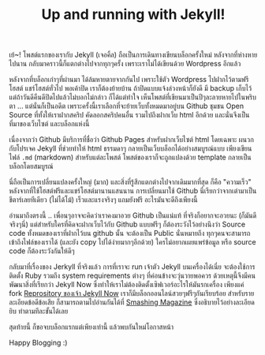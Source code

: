 ﻿---
layout: post
title: Up and running with Jekyll!
---

เย้~! โพสต์แรกของเรากับ Jekyll (เจอคิ้ล) ถือเป็นการเดินทางเขียนบล็อกครั้งใหม่ หลังจากที่ห่างหายไปนาน กลับมาคราวนี้ก็แตกต่างไปจากทุกๆครั้ง เพราะเราไม่ได้เขียนด้วย Wordpress อีกแล้ว

หลังจากที่บล็อกเก่าๆที่ผ่านมา ได้ล้มหายตายจากกันไป เพราะใช้ตัว Wordpress ไปฝากไว้ตามฟรีโฮสต์ แชร์โฮสต์ทั่วไป พอเค้าปิด เราก็ต้องย้ายบ้าน ถ้าปิดแบบแจ้งล่วงหน้าก็ยังดี มี backup เก็บไว้ แต่ถ้าวันดีคืนดีปิดไปแล้วไม่บอกไม่กล่าว ก็ได้แต่ทำใจ เห็นโพสต์ที่เขียนมาเป็นปีๆละลายหายไปในพริบตา ... แต่นั่นก็เป็นอดีต เพราะครั้งนี้เราเลือกที่จะย้ายเว็บทั้งหมดมาอยู่บน Github ชุมชน Open Source ที่ทั้งให้เราฝากสคริป คัดลอกสคริปคนอื่น รวมไปถึงฝากเว็บ html อีกด้วย และนั่นจึงเป็นที่มาของเว็บไซต์ และบล็อกแห่งนี้

เนื่องจากว่า Github มีบริการที่ชื่อว่า Github Pages สำหรับฝากเว็บไซต์ html โดยเฉพาะ ผนวกกับโปรเจค Jekyll ที่ช่วยทำให้ html ธรรมดาๆ กลายเป็นเว็บบล็อกได้อย่างสมบูรณ์แบบ เพียงเขียนไฟล์ `.md` (markdown) สำหรับแต่ละโพสต์ โพสต์ของเราก็จะถูกแปลงด้วย template กลายเป็นบล็อกโดยสมบูรณ์

นี่ถือเป็นการเปลี่ยนแปลงครั้งใหญ่ (มาก) และสิ่งที่รู้สึกแตกต่างไปจากเดิมมากที่สุด ก็คือ "ความเร็ว" หลังจากที่ใช้โฮสต์ฟรีและแชร์โฮสต์มานานแสนนาน การเปลี่ยนมาใช้ Github นี่เรียกว่าจากเต่ามาเป็นชีตาร์เลยทีเดียว (ไม่ได้โม้) เร็วและแรงจริงๆ แถมยังฟรี อะไรมันจะดีถึงเพียงนี้

อ่านมาถึงตรงนี้ .. เพื่อนๆอาจจะคิดว่าเราคงมาอวย Github เป็นแน่แท้ ที่จริงก็อยากจะอวยนะ (ก็มันดีจริงๆนี่) แต่สำหรับใครที่คิดจะฝากเว็บไว้กับ Github แบบฟรีๆ ก็ต้องระวังไว้อย่างนึงว่า Source code ทั้งหมดของเราที่ฝากไว้บน github นั้น จะต้องเป็น Public นั่นหมายถึง ทุกๆคนจะสามารถเข้าถึงไฟล์ของเราได้ (และยัง copy ไปได้ง่ายมากๆอีกด้วย) ใครไม่อยากเผยแพร่ข้อมูล หรือ source code ก็ต้องระวังกันให้ดีๆ

กลับมาที่เรื่องของ Jerkyll ที่จริงแล้ว การที่เราจะ run เจ้าตัว Jekyll บนเครื่องได้เนี่ย จะต้องใช้การติดตั้ง Ruby รวมถึง system requirements ต่างๆ ที่ค่อนข้างจะวุ่นวายพอควร ด้วยเหตุนี้จึงมีคนพัฒนาสิ่งที่เรียกว่า Jekyll Now ซึ่งทำให้เราไม่ต้องติดตั้งเซิฟเวอร์อะไรให้มันรกเครื่อง เพียงแค่ fork [Reprository ของเจ้า Jekyll Now](https://github.com/barryclark/jekyll-now) เราก็มีบล็อกออนไลน์สวยๆฟรีๆกันเรียบร้อย สำหรับรายละเอียดข้อดีข้อเสีย ก็สามารถตามไปอ่านกันได้ที่ [Smashing Magazine](https://www.smashingmagazine.com/2014/08/build-blog-jekyll-github-pages/) ซึ่งอธิบายไว้อย่างละเอียดยิบ ทำตามทีละขั้นได้เลย

สุดท้ายนี้ ก็ขอจบบล็อกแรกแต่เพียงเท่านี้ แล้วพบกันใหม่โอกาสหน้า

Happy Blogging :)
